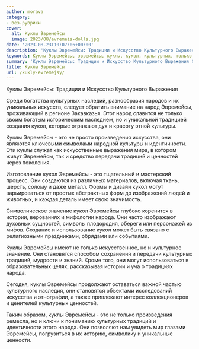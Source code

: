 ```yaml
---
author: morava
category:
- без-рубрики
cover:
  alt: Куклы Эвремейсы
  image: 2023/08/evremeis-dolls.jpg
date: '2023-08-23T10:07:06+00:00'
description: 'Куклы Эвремейсы: Традиции и Искусство Культурного Выражения Среди богатства культурных наследий, разнообразия народов и их уникальных искусств, следует...'
keywords: Куклы Эвремейсы, эвремейсы, куклы, кукол, культурных, только, это, традиций, народа, культурного, выражения, народ, культуры, произведения, искусства, идентичности
summary: 'Куклы Эвремейсы: Традиции и Искусство Культурного Выражения Среди богатства культурных наследий, разнообразия народов и их уникальных искусств, следует...'
title: Куклы Эвремейсы
url: /kukly-evremejsy/
---
```


Куклы Эвремейсы: Традиции и Искусство Культурного Выражения

Среди богатства культурных наследий, разнообразия народов и их уникальных искусств, следует обратить внимание на народ Эвремейсы, проживающий в регионе Закавказья. Этот народ славится не только своим богатым историческим наследием, но и уникальной традицией создания кукол, которые отражают дух и красоту этной культуры.

Куклы Эвремейсы \- это не просто произведения искусства, они являются ключевыми символами народной культуры и идентичности. Эти куклы служат как искусственные выражения мира, в котором живут Эвремейсы, так и средство передачи традиций и ценностей через поколения.

Изготовление кукол Эвремейсы \- это тщательный и мастерский процесс. Они создаются из различных материалов, включая ткань, шерсть, солому и даже металл. Формы и дизайн кукол могут варьироваться от простых абстрактных форм до изображений людей и животных, и каждая деталь имеет свою значимость.

Символическое значение кукол Эвремейсы глубоко коренится в истории, верованиях и мифологии народа. Они часто изображают духовных сущностей, символы плодородия, обереги или персонажей из мифов. Создание и использование кукол может быть связано с религиозными праздниками, обрядами или событиями.

Куклы Эвремейсы имеют не только искусственное, но и культурное значение. Они становятся способом сохранения и передачи культурных традиций, мудрости и знаний. Кроме того, они могут использоваться в образовательных целях, рассказывая истории и уча о традициях народа.

Сегодня, куклы Эвремейсы продолжают оставаться важной частью культурного наследия, они становятся объектами исследований искусства и этнографии, а также привлекают интерес коллекционеров и ценителей культурных ценностей.

Таким образом, куклы Эвремейсы \- это не только произведения ремесла, но и ключи к пониманию культурных традиций и идентичности этого народа. Они позволяют нам увидеть мир глазами Эвремейсы, погрузиться в их историю, символику и уникальные ценности.